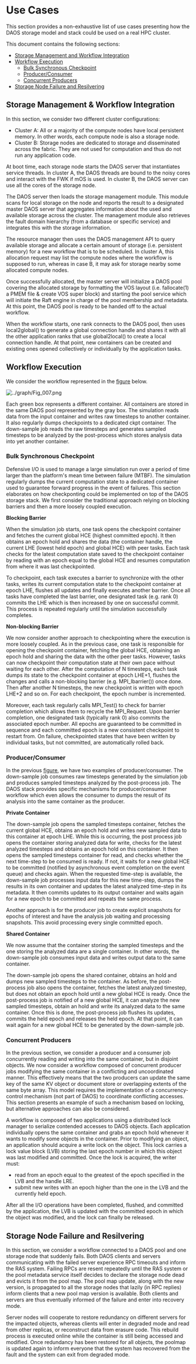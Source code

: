 # Use Cases

This section provides a non-exhaustive list of use cases presenting how the
DAOS storage model and stack could be used on a real HPC cluster.

This document contains the following sections:

- <a href="#61">Storage Management and Workflow Integration</a>
- <a href="#62">Workflow Execution</a>
    -  <a href="#63">Bulk Synchronous Checkpoint</a>
    - <a href="#64">Producer/Consumer</a>
    - <a href="#65">Concurrent Producers</a>
- <a href="#66">Storage Node Failure and Resilvering</a>

<a id="61"></a>

## Storage Management & Workflow Integration

In this section, we consider two different cluster configurations:

* Cluster A: All or a majority of the compute nodes have local persistent
  memory. In other words, each compute node is also a storage node.
* Cluster B: Storage nodes are dedicated to storage and disseminated across
  the fabric. They are not used for computation and thus do not run any
  application code.

At boot time, each storage node starts the DAOS server that instantiates
service threads. In cluster A, the DAOS threads are bound to the noisy cores
and interact with the FWK if mOS is used. In cluster B, the DAOS server can
use all the cores of the storage node.

The DAOS server then loads the storage management module. This module scans
for local storage on the node and reports the result to a designated master
DAOS server that aggregates information about the used and available storage
across the cluster. The management module also retrieves the fault domain
hierarchy (from a database or specific service) and integrates this with the
storage information.

The resource manager then uses the DAOS management API to query available
storage and allocate a certain amount of storage (i.e. persistent memory)
for a new workflow that is to be scheduled. In cluster A, this allocation
request may list the compute nodes where the workflow is supposed to run,
whereas in case B, it may ask for storage nearby some allocated compute nodes.

Once successfully allocated, the master server will initialize a DAOS pool
covering the allocated storage by formatting the VOS layout (i.e. fallocate(1)
a PMEM file & create VOS super block) and starting the pool service which
will initiate the Raft engine in charge of the pool membership and metadata.
At this point, the DAOS pool is ready to be handed off to the actual workflow.

When the workflow starts, one rank connects to the DAOS pool, then uses
local2global() to generate a global connection handle and shares it with all
the other application ranks that use global2local() to create a local
connection handle. At that point, new containers can be created and existing
ones opened collectively or individually by the application tasks.

<a id="62"></a>

## Workflow Execution

We consider the workflow represented in the <a href="#6a">figure</a> below.

<a id="6a"></a>
![../graph/Fig_007.png](../graph/Fig_007.png "Example of a Scientific Workflow")

Each green box represents a different container. All containers are stored
in the same DAOS pool represented by the gray box. The simulation reads data
from the input container and writes raw timesteps to another container.
It also regularly dumps checkpoints to a dedicated ckpt container.
The down-sample job reads the raw timesteps and generates sampled timesteps
to be analyzed by the post-process which stores analysis data into yet
another container.

<a id="63"></a>

### Bulk Synchronous Checkpoint

Defensive I/O is used to manage a large simulation run over a period of time
larger than the platform's mean time between failure (MTBF). The simulation
regularly dumps the current computation state to a dedicated container used
to guarantee forward progress in the event of failures. This section
elaborates on how checkponting could be implemented on top of the DAOS
storage stack. We first consider the traditional approach relying on
blocking barriers and then a more loosely coupled execution.

<b>Blocking Barrier</b>

When the simulation job starts, one task opens the checkpoint container
and fetches the current global HCE (highest committed epoch).
It then obtains an epoch hold and shares the data (the container handle,
the current LHE (lowest held epoch) and global HCE)
with peer tasks. Each task checks for the latest computation state saved
to the checkpoint container by reading with an epoch equal to the global
HCE and resumes computation from where it was last checkpointed.

To checkpoint, each task executes a barrier to synchronize with the
other tasks, writes its current computation state to the checkpoint
container at epoch LHE, flushes all updates and finally executes another
barrier. Once all tasks have completed the last barrier, one designated
task (e.g. rank 0) commits the LHE which is then increased by one on
successful commit. This process is repeated regularly until the simulation
successfully completes.

<b>Non-blocking Barrier</b>

We now consider another approach to checkpointing where the execution is
more loosely coupled. As in the previous case, one task is responsible for
opening the checkpoint container, fetching the global HCE, obtaining an
epoch hold and sharing the data with the other peer tasks.
However, tasks can now checkpoint their computation state at their own pace
without waiting for each other. After the computation of N timesteps,
each task dumps its state to the checkpoint container at epoch LHE+1,
flushes the changes and calls a non-blocking barrier (e.g. MPI_Ibarrier())
once done. Then after another N timesteps, the new checkpoint is written with
epoch LHE+2 and so on. For each checkpoint, the epoch number is incremented.

Moreover, each task regularly calls MPI_Test() to check for barrier
completion which allows them to recycle the MPI_Request. Upon barrier
completion, one designated task (typically rank 0) also commits the
associated epoch number. All epochs are guaranteed to be committed in
sequence and each committed epoch is a new consistent checkpoint to
restart from. On failure, checkpointed states that have been written by
individual tasks, but not committed, are automatically rolled back.

<a id="64"></a>

### Producer/Consumer

In the previous <a href="#6a">figure</a>, we have two examples of
producer/consumer. The down-sample job consumes raw timesteps generated
by the simulation job and produces sampled timesteps analyzed by the
post-process job. The DAOS stack provides specific mechanisms for
producer/consumer workflow which even allows the consumer to dumps the
result of its analysis into the same container as the producer.

<b>Private Container</b>

The down-sample job opens the sampled timesteps container, fetches the
current global HCE, obtains an epoch hold and writes new sampled data to
this container at epoch LHE. While this is occurring, the post process job
opens the container storing analyzed data for write, checks for the latest
analyzed timesteps and obtains an epoch hold on this container. It then
opens the sampled timesteps container for read, and checks whether the next
time-step to be consumed is ready. If not, it waits for a new global HCE to
be committed (notified by asynchronous event completion on the event queue)
and checks again. When the requested time-step is available, the down-sample
job processes input data for this new time-step, dumps the results in its
own container and updates the latest analyzed time-step in its metadata.
It then commits updates to its output container and waits again for a new
epoch to be committed and repeats the same process.

Another approach is for the producer job to create explicit snapshots for
epochs of interest and have the analysis job waiting and processing
snapshots. This avoid processing every single committed epoch.

<b>Shared Container</b>

We now assume that the container storing the sampled timesteps and the one
storing the analyzed data are a single container. In other words, the
down-sample job consumes input data and writes output data to the same
container.

The down-sample job opens the shared container, obtains an hold and dumps
new sampled timesteps to the container. As before, the post-process job also
opens the container, fetches the latest analyzed timestep, but does not
obtain an epoch hold until a new global HCE is ready. Once the post-process
job is notified of a new global HCE, it can analyze the new sampled timesteps,
obtain an hold and write its analyzed data to the same container. Once this
is done, the post-process job flushes its updates, commits the held epoch and
releases the held epoch. At that point, it can wait again for a new global
HCE to be generated by the down-sample job.

<a id="65"></a>

### Concurrent Producers

In the previous section, we consider a producer and a consumer job concurrently
reading and writing into the same container, but in disjoint objects. We now
consider a workflow composed of concurrent producer jobs modifying the same
container in a conflicting and uncoordinated manner. This effectively means
that the two producers can update the same key of the same KV object or
document store or overlapping extents of the same byte array. This model
requires the implementation of a concurrency-control mechanism (not part of
DAOS) to coordinate conflicting accesses. This section presents an example
of such a mechanism based on locking, but alternative approaches can also be
considered.

A workflow is composed of two applications using a distributed lock manager
to serialize contended accesses to DAOS objects. Each application individually
opens the same container and grabs an epoch hold whenever it wants to modify
some objects in the container. Prior to modifying an object, an application
should acquire a write lock on the object. This lock carries a lock value
block (LVB) storing the last epoch number in which this object was last
modified and committed. Once the lock is acquired, the writer must:

* read from an epoch equal to the greatest of the epoch specified in the
  LVB and the handle LRE.
* submit new writes with an epoch higher than the one in the LVB and the
  currently held epoch.

After all the I/O operations have been completed, flushed, and committed by
the application, the LVB is updated with the committed epoch in which the
object was modified, and the lock can finally be released.

<a id="66"></a>

## Storage Node Failure and Resilvering

In this section, we consider a workflow connected to a DAOS pool and one
storage node that suddenly fails. Both DAOS clients and servers communicating
with the failed server experience RPC timeouts and inform the RAS system.
Failing RPCs are resent repeatedly until the RAS system or the pool metadata
service itself decides to declare the storage node dead and evicts it from
the pool map. The pool map update, along with the new version, is propagated
to all the storage nodes that lazily (in RPC replies) inform clients that a
new pool map version is available. Both clients and servers are thus
eventually informed of the failure and enter into recovery mode.

Server nodes will cooperate to restore redundancy on different servers for
the impacted objects, whereas clients will enter in degraded mode and read
from other replicas, or reconstruct data from erasure code. This rebuild
process is executed online while the container is still being accessed and
modified. Once redundancy has been restored for all objects, the poolmap is
updated again to inform everyone that the system has recovered from the fault
and the system can exit from degraded mode.

